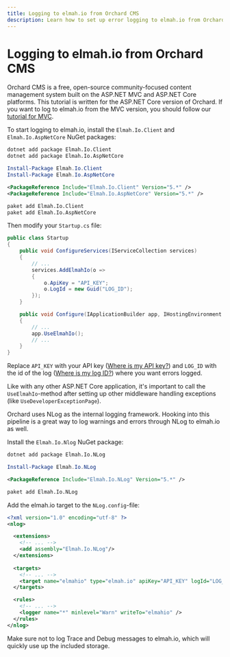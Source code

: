 ```yaml
---
title: Logging to elmah.io from Orchard CMS
description: Learn how to set up error logging to elmah.io from Orchard CMS. Integration from either ASP.NET Core or MVC to start monitoring your website.
---
```


# Logging to elmah.io from Orchard CMS

Orchard CMS is a free, open-source community-focused content management system built on the ASP.NET MVC and ASP.NET Core platforms. This tutorial is written for the ASP.NET Core version of Orchard. If you want to log to elmah.io from the MVC version, you should follow our [tutorial for MVC](logging-to-elmah-io-from-aspnet-mvc.md).

To start logging to elmah.io, install the `Elmah.Io.Client` and `Elmah.Io.AspNetCore` NuGet packages:

```cmd fct_label=".NET CLI"
dotnet add package Elmah.Io.Client
dotnet add package Elmah.Io.AspNetCore
```
```powershell fct_label="Package Manager"
Install-Package Elmah.Io.Client
Install-Package Elmah.Io.AspNetCore
```
```xml fct_label="PackageReference"
<PackageReference Include="Elmah.Io.Client" Version="5.*" />
<PackageReference Include="Elmah.Io.AspNetCore" Version="5.*" />
```
```xml fct_label="Paket CLI"
paket add Elmah.Io.Client
paket add Elmah.Io.AspNetCore
```

Then modify your `Startup.cs` file:

```csharp
public class Startup
{
    public void ConfigureServices(IServiceCollection services)
    {
        // ...
        services.AddElmahIo(o =>
        {
            o.ApiKey = "API_KEY";
            o.LogId = new Guid("LOG_ID");
        });
    }

    public void Configure(IApplicationBuilder app, IHostingEnvironment env)
    {
        // ...
        app.UseElmahIo();
        // ...
    }
}
```

Replace `API_KEY` with your API key ([Where is my API key?](where-is-my-api-key.md)) and `LOG_ID` with the id of the log ([Where is my log ID?](where-is-my-log-id.md)) where you want errors logged.

Like with any other ASP.NET Core application, it's important to call the `UseElmahIo`-method after setting up other middleware handling exceptions (like `UseDeveloperExceptionPage`).

Orchard uses NLog as the internal logging framework. Hooking into this pipeline is a great way to log warnings and errors through NLog to elmah.io as well.

Install the `Elmah.Io.Nlog` NuGet package:

```cmd fct_label=".NET CLI"
dotnet add package Elmah.Io.NLog
```
```powershell fct_label="Package Manager"
Install-Package Elmah.Io.NLog
```
```xml fct_label="PackageReference"
<PackageReference Include="Elmah.Io.NLog" Version="5.*" />
```
```xml fct_label="Paket CLI"
paket add Elmah.Io.NLog
```

Add the elmah.io target to the `NLog.config`-file:

```xml
<?xml version="1.0" encoding="utf-8" ?>
<nlog>

  <extensions>
    <!-- ... -->
    <add assembly="Elmah.Io.NLog"/>
  </extensions>
 
  <targets>
    <!-- ... -->
    <target name="elmahio" type="elmah.io" apiKey="API_KEY" logId="LOG_ID"/>
  </targets>

  <rules>
    <!-- ... -->
    <logger name="*" minlevel="Warn" writeTo="elmahio" />
  </rules>
</nlog>
```

Make sure not to log Trace and Debug messages to elmah.io, which will quickly use up the included storage.